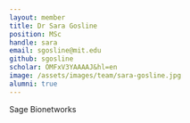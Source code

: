 ```yaml
---
layout: member
title: Dr Sara Gosline
position: MSc
handle: sara
email: sgosline@mit.edu
github: sgosline
scholar: OMFxV3YAAAAJ&hl=en
image: /assets/images/team/sara-gosline.jpg
alumni: true
---
```


Sage Bionetworks